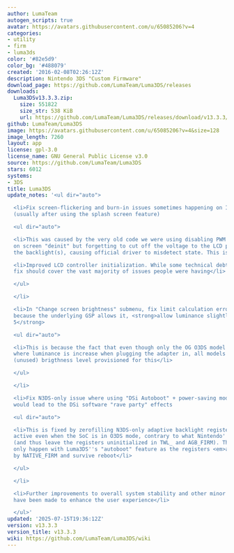 ```yaml
---
author: LumaTeam
autogen_scripts: true
avatar: https://avatars.githubusercontent.com/u/65085206?v=4
categories:
- utility
- firm
- luma3ds
color: '#82e5d9'
color_bg: '#488079'
created: '2016-02-08T02:26:12Z'
description: Nintendo 3DS "Custom Firmware"
download_page: https://github.com/LumaTeam/Luma3DS/releases
downloads:
  Luma3DSv13.3.3.zip:
    size: 551822
    size_str: 538 KiB
    url: https://github.com/LumaTeam/Luma3DS/releases/download/v13.3.3/Luma3DSv13.3.3.zip
github: LumaTeam/Luma3DS
image: https://avatars.githubusercontent.com/u/65085206?v=4&size=128
image_length: 7260
layout: app
license: gpl-3.0
license_name: GNU General Public License v3.0
source: https://github.com/LumaTeam/Luma3DS
stars: 6012
systems:
- 3DS
title: Luma3DS
update_notes: '<ul dir="auto">

  <li>Fix screen-flickering and burn-in issues sometimes happening on IPS screens
  (usually after using the splash screen feature)

  <ul dir="auto">

  <li>This was caused by the very old code we were using disabling PWM and signal
  on screen "deinit" but forgetting to cut off the voltage to the LCD panel and to
  the backlight(s), causing official driver to misdetect state. This is now fixed</li>

  <li>Improved LCD controller initialization. While some technical debt remains, this
  fix should cover the vast majority of issues people were having</li>

  </ul>

  </li>

  <li>In "Change screen brightness" submenu, fix limit calculation errors. Additionally,
  because the underlying GSP allows it, <strong>allow luminance slightly above preset
  5</strong>

  <ul dir="auto">

  <li>This is because the fact that even though only the OG O3DS model has a feature
  where luminance is increase when plugging the adapter in, all models have an extra
  (unused) brigthness level provisioned for this</li>

  </ul>

  </li>

  <li>Fix N3DS-only issue where using "DSi Autoboot" + power-saving mode both enabled
  would lead to the DSi software "rave party" effects

  <ul dir="auto">

  <li>This is fixed by zerofilling N3DS-only adaptive backlight registers that are
  active even when the SoC is in O3DS mode, contrary to what Nintendo''s drivers expect
  (and thus leave the registers uninitialized in TWL_ and AGB_FIRM). This bug can
  only happen with Luma3DS''s "autoboot" feature as the registers <em>are</em> initialized
  by NATIVE_FIRM and survive reboot</li>

  </ul>

  </li>

  <li>Further improvements to overall system stability and other minor adjustments
  have been made to enhance the user experience</li>

  </ul>'
updated: '2025-07-15T19:36:12Z'
version: v13.3.3
version_title: v13.3.3
wiki: https://github.com/LumaTeam/Luma3DS/wiki
---
```

